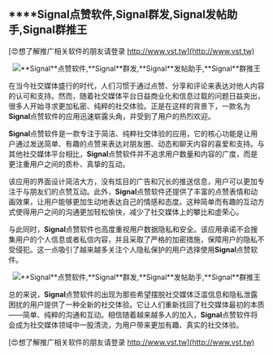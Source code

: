 ## ****Signal**点赞软件,**Signal**群发,**Signal**发帖助手,**Signal**群推王**

[😍想了解推广相关软件的朋友请登录 http://www.vst.tw](http://www.vst.tw)

 <center><img src="https://vst.tw/MP4/tuiguang/png/8.png" alt="**Signal**点赞软件,**Signal**群发,**Signal**发帖助手,**Signal**群推王"></center>

在当今社交媒体盛行的时代，人们习惯于通过点赞、分享和评论来表达对他人内容的认可和支持。然而，随着社交媒体平台日益商业化和信息过载的问题日益突出，很多人开始寻求更加私密、纯粹的社交体验。正是在这样的背景下，一款名为**Signal**点赞软件的应用迅速崭露头角，并受到了用户的热烈欢迎。

**Signal**点赞软件是一款专注于简洁、纯粹社交体验的应用，它的核心功能是让用户通过发送简单、有趣的点赞来表达对朋友圈、动态和聊天内容的喜爱和支持。与其他社交媒体平台相比，**Signal**点赞软件并不追求用户数量和内容的广度，而是更注重用户之间的质朴、真挚的互动。

该应用的界面设计简洁大方，没有炫目的广告和冗长的推送信息，用户可以更加专注于与朋友们的点赞互动。此外，**Signal**点赞软件还提供了丰富的点赞表情和动画效果，让用户能够更加生动地表达自己的情感和态度。这种简单而有趣的互动方式使得用户之间的沟通更加轻松愉快，减少了社交媒体上的攀比和虚荣心。

与此同时，**Signal**点赞软件也高度重视用户数据隐私和安全。该应用承诺不会搜集用户的个人信息或者私信内容，并且采取了严格的加密措施，保障用户的隐私不受侵犯。这一点吸引了越来越多关注个人隐私保护的用户选择使用**Signal**点赞软件。

 <center><img src="https://vst.tw/MP4/tuiguang/png/0.png" alt="**Signal**点赞软件,**Signal**群发,**Signal**发帖助手,**Signal**群推王"></center>

总的来说，**Signal**点赞软件的出现为那些希望摆脱社交媒体泛滥信息和隐私泄露困扰的用户提供了一种全新的社交体验。它让人们重新找回了社交媒体最初的本质——简单、纯粹的沟通和互动。相信随着越来越多人的加入，**Signal**点赞软件将会成为社交媒体领域中一股清流，为用户带来更加有趣、真实的社交体验。

[😍想了解推广相关软件的朋友请登录 http://www.vst.tw](http://www.vst.tw)



